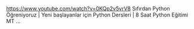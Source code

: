 https://www.youtube.com/watch?v=0KQp2v5vrV8   Sıfırdan Python Öğreniyoruz | Yeni başlayanlar için Python Dersleri | 8 Saat Python Eğitimi  MT ...
